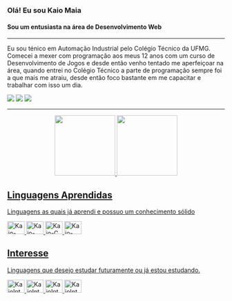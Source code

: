 ### Olá! Eu sou Kaio Maia
#### Sou um entusiasta na área de Desenvolvimento Web
____
Eu sou ténico em Automação Industrial pelo Colégio Técnico da UFMG.<br>
Comecei a mexer com programação aos meus 12 anos com um curso de Desenvolvimento de Jogos e desde então venho tentado me aperfeiçoar na área, quando entrei no Colégio Técnico a parte de programação sempre foi a que mais me atraiu, desde então foco bastante em me capacitar e trabalhar com isso um dia.
<!-- Imagem das Redes Sociais e Contato -->
<div style="display: inline_block">
  <a href="https://www.instagram.com/kaiomr_/" target="_blank"><img src="https://img.shields.io/badge/-Instagram-%23E4405F?style=for-the-badge&logo=instagram&logoColor=white" target="_blank"></a>
  <a href = "mailto:kaiomr.contato@gmail.com"><img src="https://img.shields.io/badge/-Gmail-%23333?style=for-the-badge&logo=gmail&logoColor=white" target="_blank"></a>
  <a href="https://www.linkedin.com/in/kaio-maia-01ab25191/" target="_blank"><img src="https://img.shields.io/badge/-LinkedIn-%230077B5?style=for-the-badge&logo=linkedin&logoColor=white" target="_blank"></a> 
</div>

---

<!-- Cards de Status e linguagens -->
<div align="center">
  <a href="https://github.com/KaioMR">
  <img height="140rem" src="https://github-readme-stats.vercel.app/api?username=KaioMR&show_icons=true&theme=aura&include_all_commits=true&count_private=true"/>
  <img height="140rem" src="https://github-readme-stats.vercel.app/api/top-langs/?username=KaioMR&layout=compact&langs_count=7&theme=aura"/>
</div>

<!-- Imagem das Linguagens -->
  ## Linguagens Aprendidas
  Linguagens as quais já aprendi e possuo um conhecimento sólido<br>
<div style="display: inline_block">
  <img alt="Kaio-Csharp" height="30" width="40" src="https://cdn.jsdelivr.net/gh/devicons/devicon/icons/csharp/csharp-plain.svg">
  <img alt="Kaio-C++" height="30" width="40" src="https://cdn.jsdelivr.net/gh/devicons/devicon/icons/cplusplus/cplusplus-plain.svg">
  <img alt="Kaio-C" height="30" width="40" src="https://cdn.jsdelivr.net/gh/devicons/devicon/icons/c/c-plain.svg">
  <img alt="Kaio-MatLab" height="30" width="40" src="https://cdn.jsdelivr.net/gh/devicons/devicon/icons/matlab/matlab-original.svg">
</div>

  ## Interesse
  Linguagens que desejo estudar futuramente ou já estou estudando. <br>
<div style="display: inline_block">
  <img alt="KaioInteresse-Java" height="30" width="40" src="https://cdn.jsdelivr.net/gh/devicons/devicon/icons/java/java-plain.svg">
  <img alt="KaioInteresse-JavaScript" height="30" width="40" src="https://cdn.jsdelivr.net/gh/devicons/devicon/icons/javascript/javascript-plain.svg">
  <img alt="KaioInteresse-CSS" height="30" width="40" src="https://cdn.jsdelivr.net/gh/devicons/devicon/icons/css3/css3-plain.svg">
  <img alt="KaioInteresse-HTML" height="30" width="40" src="https://cdn.jsdelivr.net/gh/devicons/devicon/icons/html5/html5-plain.svg">
</div>
